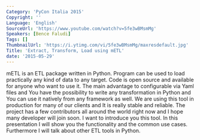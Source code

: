 ```yaml
---
Category: 'PyCon Italia 2015'
Copyright: ''
Language: 'English'
SourceUrl: 'https://www.youtube.com/watch?v=5fe3wBMsmMg'
Speakers: [Bence Faludi]
Tags: []
ThumbnailUrl: 'https://i.ytimg.com/vi/5fe3wBMsmMg/maxresdefault.jpg'
Title: 'Extract, Transform, Load using mETL'
date: '2015-05-29'
---
```

mETL is an ETL package written in Python. Program can be used to load practically any kind of data to any target. Code is open source and available for anyone who want to use it. The main advantage to configurable via Yaml files and You have the possibility to write any transformation in Python and You can use it natively from any framework as well. 
We are using this tool in production for many of our clients and It is really stable and reliable. The project has a few contributors all around the world right now and I hope many developer will join soon. I want to introduce you this tool.
In this presentation I will show you the functionality and the common use cases. Furthermore I will talk about other ETL tools in Python.
